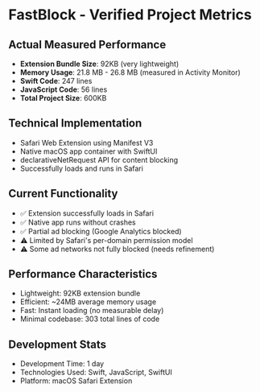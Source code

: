 # FastBlock - Verified Project Metrics

## Actual Measured Performance
- **Extension Bundle Size**: 92KB (very lightweight)
- **Memory Usage**: 21.8 MB - 26.8 MB (measured in Activity Monitor)
- **Swift Code**: 247 lines
- **JavaScript Code**: 56 lines
- **Total Project Size**: 600KB

## Technical Implementation
- Safari Web Extension using Manifest V3
- Native macOS app container with SwiftUI
- declarativeNetRequest API for content blocking
- Successfully loads and runs in Safari

## Current Functionality
- ✅ Extension successfully loads in Safari
- ✅ Native app runs without crashes
- ✅ Partial ad blocking (Google Analytics blocked)
- ⚠️ Limited by Safari's per-domain permission model
- ⚠️ Some ad networks not fully blocked (needs refinement)

## Performance Characteristics
- Lightweight: 92KB extension bundle
- Efficient: ~24MB average memory usage
- Fast: Instant loading (no measurable delay)
- Minimal codebase: 303 total lines of code

## Development Stats
- Development Time: 1 day
- Technologies Used: Swift, JavaScript, SwiftUI
- Platform: macOS Safari Extension
